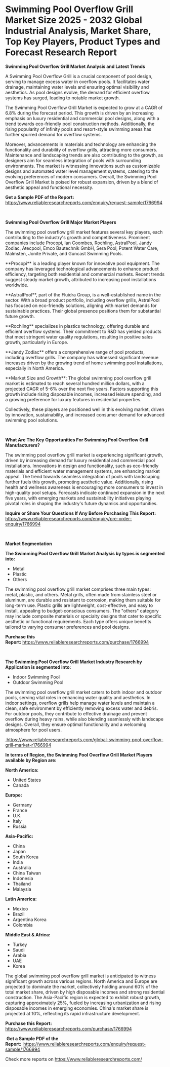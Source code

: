 <p><h1>Swimming Pool Overflow Grill Market Size 2025 - 2032 Global Industrial Analysis, Market Share, Top Key Players, Product Types and Forecast Research Report</h1></p><p><strong>Swimming Pool Overflow Grill Market Analysis and Latest Trends</strong></p>
<p><p>A Swimming Pool Overflow Grill is a crucial component of pool design, serving to manage excess water in overflow pools. It facilitates water drainage, maintaining water levels and ensuring optimal visibility and aesthetics. As pool designs evolve, the demand for efficient overflow systems has surged, leading to notable market growth.</p><p>The Swimming Pool Overflow Grill Market is expected to grow at a CAGR of 6.8% during the forecast period. This growth is driven by an increasing emphasis on luxury residential and commercial pool designs, along with a trend towards eco-friendly pool construction methods. Additionally, the rising popularity of infinity pools and resort-style swimming areas has further spurred demand for overflow systems.</p><p>Moreover, advancements in materials and technology are enhancing the functionality and durability of overflow grills, attracting more consumers. Maintenance and landscaping trends are also contributing to the growth, as designers aim for seamless integration of pools with surrounding environments. The market is witnessing innovations such as customizable designs and automated water level management systems, catering to the evolving preferences of modern consumers. Overall, the Swimming Pool Overflow Grill Market is poised for robust expansion, driven by a blend of aesthetic appeal and functional necessity.</p></p>
<p><strong>Get a Sample PDF of the Report:&nbsp;</strong> <a href="https://www.reliableresearchreports.com/enquiry/request-sample/1766994?utm_campaign=2202&utm_medium=2&utm_source=Github&utm_content=ia&utm_term=05042025&utm_id=swimming-pool-overflow-grill">https://www.reliableresearchreports.com/enquiry/request-sample/1766994</a></p>
<p>&nbsp;</p>
<p><strong>Swimming Pool Overflow Grill Major Market Players</strong></p>
<p><p>The swimming pool overflow grill market features several key players, each contributing to the industry's growth and competitiveness. Prominent companies include Procopi, Ian Coombes, Rochling, AstralPool, Jandy Zodiac, Atecpool, Emco Bautechnik GmbH, Sera Pool, Potent Water Care, Malmsten, Jonite Private, and Guncast Swimming Pools.</p><p>**Procopi** is a leading player known for innovative pool equipment. The company has leveraged technological advancements to enhance product efficiency, targeting both residential and commercial markets. Recent trends suggest steady market growth, attributed to increasing pool installations worldwide.</p><p>**AstralPool**, part of the Fluidra Group, is a well-established name in the sector. With a broad product portfolio, including overflow grills, AstralPool has focused on eco-friendly solutions, aligning with market demands for sustainable practices. Their global presence positions them for substantial future growth.</p><p>**Rochling** specializes in plastics technology, offering durable and efficient overflow systems. Their commitment to R&D has yielded products that meet stringent water quality regulations, resulting in positive sales growth, particularly in Europe.</p><p>**Jandy Zodiac** offers a comprehensive range of pool products, including overflow grills.  The company has witnessed significant revenue increases driven by the growing trend of home swimming pool installations, especially in North America.</p><p>**Market Size and Growth**: The global swimming pool overflow grill market is estimated to reach several hundred million dollars, with a projected CAGR of 5-6% over the next five years. Factors supporting this growth include rising disposable incomes, increased leisure spending, and a growing preference for luxury features in residential properties.</p><p>Collectively, these players are positioned well in this evolving market, driven by innovation, sustainability, and increased consumer demand for advanced swimming pool solutions.</p></p>
<p>&nbsp;</p>
<p><strong>What Are The Key Opportunities For Swimming Pool Overflow Grill Manufacturers?</strong></p>
<p><p>The swimming pool overflow grill market is experiencing significant growth, driven by increasing demand for luxury residential and commercial pool installations. Innovations in design and functionality, such as eco-friendly materials and efficient water management systems, are enhancing market appeal. The trend towards seamless integration of pools with landscaping further fuels this growth, promoting aesthetic value. Additionally, rising health and wellness awareness is encouraging more consumers to invest in high-quality pool setups. Forecasts indicate continued expansion in the next five years, with emerging markets and sustainability initiatives playing pivotal roles in shaping the industry's future dynamics and opportunities.</p></p>
<p><strong>Inquire or Share Your Questions If Any Before Purchasing This Report:</strong> <a href="https://www.reliableresearchreports.com/enquiry/pre-order-enquiry/1766994?utm_campaign=2202&utm_medium=2&utm_source=Github&utm_content=ia&utm_term=05042025&utm_id=swimming-pool-overflow-grill">https://www.reliableresearchreports.com/enquiry/pre-order-enquiry/1766994</a></p>
<p>&nbsp;</p>
<p><strong>Market Segmentation</strong></p>
<p><strong>The Swimming Pool Overflow Grill Market Analysis by types is segmented into:</strong></p>
<p><ul><li>Metal</li><li>Plastic</li><li>Others</li></ul></p>
<p><p>The swimming pool overflow grill market comprises three main types: metal, plastic, and others. Metal grills, often made from stainless steel or aluminum, are durable and resistant to corrosion, making them suitable for long-term use. Plastic grills are lightweight, cost-effective, and easy to install, appealing to budget-conscious consumers. The "others" category may include composite materials or specialty designs that cater to specific aesthetic or functional requirements. Each type offers unique benefits tailored to varying consumer preferences and pool designs.</p></p>
<p><strong>Purchase this Report:&nbsp;</strong><a href="https://www.reliableresearchreports.com/purchase/1766994?utm_campaign=2202&utm_medium=2&utm_source=Github&utm_content=ia&utm_term=05042025&utm_id=swimming-pool-overflow-grill">https://www.reliableresearchreports.com/purchase/1766994</a></p>
<p>&nbsp;</p>
<p><strong>The Swimming Pool Overflow Grill Market Industry Research by Application is segmented into:</strong></p>
<p><ul><li>Indoor Swimming Pool</li><li>Outdoor Swimming Pool</li></ul></p>
<p><p>The swimming pool overflow grill market caters to both indoor and outdoor pools, serving vital roles in enhancing water quality and aesthetics. In indoor settings, overflow grills help manage water levels and maintain a clean, safe environment by efficiently removing excess water and debris. For outdoor pools, they contribute to effective drainage and prevent overflow during heavy rains, while also blending seamlessly with landscape designs. Overall, they ensure optimal functionality and a welcoming atmosphere for pool users.</p></p>
<p><a href="https://www.reliableresearchreports.com/global-swimming-pool-overflow-grill-market-r1766994?utm_campaign=2202&utm_medium=2&utm_source=Github&utm_content=ia&utm_term=05042025&utm_id=swimming-pool-overflow-grill">&nbsp;https://www.reliableresearchreports.com/global-swimming-pool-overflow-grill-market-r1766994</a></p>
<p><strong>In terms of Region, the Swimming Pool Overflow Grill Market Players available by Region are:</strong></p>
<p>
    <p> <strong> North America: </strong>
        <ul>
            <li>United States</li>
            <li>Canada</li>
        </ul>
        </p> 
    <p> <strong> Europe: </strong>
        <ul>
            <li>Germany</li>
            <li>France</li>
            <li>U.K.</li>
            <li>Italy</li>
            <li>Russia</li>
        </ul>
        </p> 
    <p> <strong> Asia-Pacific: </strong>
        <ul>
            <li>China</li>
            <li>Japan</li>
            <li>South Korea</li>
            <li>India</li>
            <li>Australia</li>
            <li>China Taiwan</li>
            <li>Indonesia</li>
            <li>Thailand</li>
            <li>Malaysia</li>
        </ul>
        </p> 
    <p> <strong> Latin America: </strong>
        <ul>
            <li>Mexico</li>
            <li>Brazil</li>
            <li>Argentina Korea</li>
            <li>Colombia</li>
        </ul>
        </p> 
    <p> <strong> Middle East & Africa: </strong>
        <ul>
            <li>Turkey</li>
            <li>Saudi</li>
            <li>Arabia</li>
            <li>UAE</li>
            <li>Korea</li>
        </ul>
    </p>
    </p>
<p><p>The global swimming pool overflow grill market is anticipated to witness significant growth across various regions. North America and Europe are projected to dominate the market, collectively holding around 60% of the total market share, driven by high disposable incomes and strong residential construction. The Asia-Pacific region is expected to exhibit robust growth, capturing approximately 25%, fueled by increasing urbanization and rising disposable incomes in emerging economies. China's market share is projected at 10%, reflecting its rapid infrastructure development.</p></p>
<p><strong>Purchase this Report: </strong><a href="https://www.reliableresearchreports.com/purchase/1766994?utm_campaign=2202&utm_medium=2&utm_source=Github&utm_content=ia&utm_term=05042025&utm_id=swimming-pool-overflow-grill">https://www.reliableresearchreports.com/purchase/1766994</a></p>
<p>&nbsp;<strong>Get a Sample PDF of the Report:&nbsp;&nbsp;</strong><a href="https://www.reliableresearchreports.com/enquiry/request-sample/1766994?utm_campaign=2202&utm_medium=2&utm_source=Github&utm_content=ia&utm_term=05042025&utm_id=swimming-pool-overflow-grill">https://www.reliableresearchreports.com/enquiry/request-sample/1766994</a></p>
<p><strong></strong></p>
<p>Check more reports on <a href="https://www.reliableresearchreports.com/?utm_campaign=2202&utm_medium=2&utm_source=Github&utm_content=ia&utm_term=05042025&utm_id=swimming-pool-overflow-grill">https://www.reliableresearchreports.com/</a></p>
